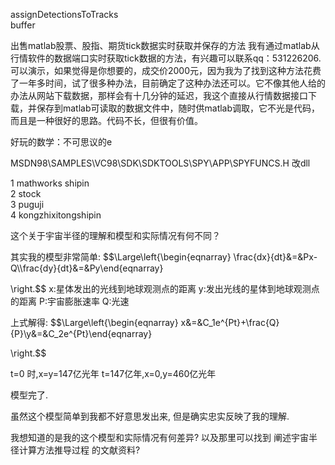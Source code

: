 ﻿
assignDetectionsToTracks   
buffer



出售matlab股票、股指、期货tick数据实时获取并保存的方法 
我有通过matlab从行情软件的数据端口实时获取tick数据的方法，有兴趣可以联系qq：531226206.可以演示，如果觉得是你想要的，成交价2000元，因为我为了找到这种方法花费了一年多时间，试了很多种办法，目前确定了这种办法还可以。它不像其他人给的办法从网站下载数据，那样会有十几分钟的延迟，我这个直接从行情数据接口下载，并保存到matlab可读取的数据文件中，随时供matlab调取，它不光是代码，而且是一种很好的思路。代码不长，但很有价值。


好玩的数学：不可思议的e

MSDN98\SAMPLES\VC98\SDK\SDKTOOLS\SPY\APP\SPYFUNCS.H 
改dll


   1  mathworks shipin  
   2  stock   
   3  puguji  
   4  kongzhixitongshipin  


这个关于宇宙半径的理解和模型和实际情况有何不同？

其实我的模型非常简单:
$$\Large\left{\begin{eqnarray} \frac{dx}{dt}&=&Px-Q\\\frac{dy}{dt}&=&Py\end{eqnarray}

\right.$$
x:星体发出的光线到地球观测点的距离
y:发出光线的星体到地球观测点的距离
P:宇宙膨胀速率
Q:光速

上式解得:
$$\Large\left{\begin{eqnarray} x&=&C_1e^{Pt}+\frac{Q}{P}\\y&=&C_2e^{Pt}\end{eqnarray}

\right.$$

t=0 时,x=y=147亿光年
t=147亿年,x=0,y=460亿光年

模型完了.

虽然这个模型简单到我都不好意思发出来,
但是确实忠实反映了我的理解.

我想知道的是我的这个模型和实际情况有何差异?
以及那里可以找到 阐述宇宙半径计算方法推导过程 的文献资料?

